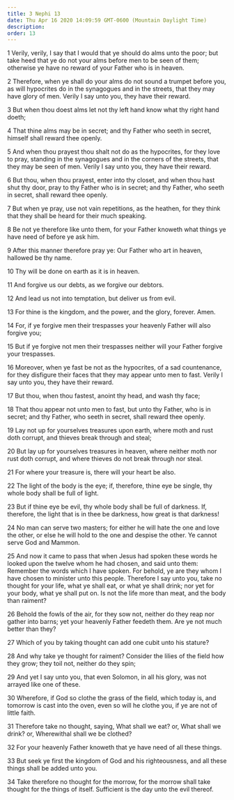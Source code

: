 ```yaml
---
title: 3 Nephi 13
date: Thu Apr 16 2020 14:09:59 GMT-0600 (Mountain Daylight Time)
description: 
order: 13
---
```


<p>
  1 Verily, verily, I say that I would that ye should do alms unto the poor; but
  take heed that ye do not your alms before men to be seen of them; otherwise ye
  have no reward of your Father who is in heaven.
</p>
<p>
  2 Therefore, when ye shall do your alms do not sound a trumpet before you, as
  will hypocrites do in the synagogues and in the streets, that they may have
  glory of men. Verily I say unto you, they have their reward.
</p>
<p>
  3 But when thou doest alms let not thy left hand know what thy right hand
  doeth;
</p>
<p>
  4 That thine alms may be in secret; and thy Father who seeth in secret,
  himself shall reward thee openly.
</p>
<p>
  5 And when thou prayest thou shalt not do as the hypocrites, for they love to
  pray, standing in the synagogues and in the corners of the streets, that they
  may be seen of men. Verily I say unto you, they have their reward.
</p>
<p>
  6 But thou, when thou prayest, enter into thy closet, and when thou hast shut
  thy door, pray to thy Father who is in secret; and thy Father, who seeth in
  secret, shall reward thee openly.
</p>
<p>
  7 But when ye pray, use not vain repetitions, as the heathen, for they think
  that they shall be heard for their much speaking.
</p>
<p>
  8 Be not ye therefore like unto them, for your Father knoweth what things ye
  have need of before ye ask him.
</p>
<p>
  9 After this manner therefore pray ye: Our Father who art in heaven, hallowed
  be thy name.
</p>
<p>10 Thy will be done on earth as it is in heaven.</p>
<p>11 And forgive us our debts, as we forgive our debtors.</p>
<p>12 And lead us not into temptation, but deliver us from evil.</p>
<p>13 For thine is the kingdom, and the power, and the glory, forever. Amen.</p>
<p>
  14 For, if ye forgive men their trespasses your heavenly Father will also
  forgive you;
</p>
<p>
  15 But if ye forgive not men their trespasses neither will your Father forgive
  your trespasses.
</p>
<p>
  16 Moreover, when ye fast be not as the hypocrites, of a sad countenance, for
  they disfigure their faces that they may appear unto men to fast. Verily I say
  unto you, they have their reward.
</p>
<p>17 But thou, when thou fastest, anoint thy head, and wash thy face;</p>
<p>
  18 That thou appear not unto men to fast, but unto thy Father, who is in
  secret; and thy Father, who seeth in secret, shall reward thee openly.
</p>
<p>
  19 Lay not up for yourselves treasures upon earth, where moth and rust doth
  corrupt, and thieves break through and steal;
</p>
<p>
  20 But lay up for yourselves treasures in heaven, where neither moth nor rust
  doth corrupt, and where thieves do not break through nor steal.
</p>
<p>21 For where your treasure is, there will your heart be also.</p>
<p>
  22 The light of the body is the eye; if, therefore, thine eye be single, thy
  whole body shall be full of light.
</p>
<p>
  23 But if thine eye be evil, thy whole body shall be full of darkness. If,
  therefore, the light that is in thee be darkness, how great is that darkness!
</p>
<p>
  24 No man can serve two masters; for either he will hate the one and love the
  other, or else he will hold to the one and despise the other. Ye cannot serve
  God and Mammon.
</p>
<p>
  25 And now it came to pass that when Jesus had spoken these words he looked
  upon the twelve whom he had chosen, and said unto them: Remember the words
  which I have spoken. For behold, ye are they whom I have chosen to minister
  unto this people. Therefore I say unto you, take no thought for your life,
  what ye shall eat, or what ye shall drink; nor yet for your body, what ye
  shall put on. Is not the life more than meat, and the body than raiment?
</p>
<p>
  26 Behold the fowls of the air, for they sow not, neither do they reap nor
  gather into barns; yet your heavenly Father feedeth them. Are ye not much
  better than they?
</p>
<p>27 Which of you by taking thought can add one cubit unto his stature?</p>
<p>
  28 And why take ye thought for raiment? Consider the lilies of the field how
  they grow; they toil not, neither do they spin;
</p>
<p>
  29 And yet I say unto you, that even Solomon, in all his glory, was not
  arrayed like one of these.
</p>
<p>
  30 Wherefore, if God so clothe the grass of the field, which today is, and
  tomorrow is cast into the oven, even so will he clothe you, if ye are not of
  little faith.
</p>
<p>
  31 Therefore take no thought, saying, What shall we eat? or, What shall we
  drink? or, Wherewithal shall we be clothed?
</p>
<p>
  32 For your heavenly Father knoweth that ye have need of all these things.
</p>
<p>
  33 But seek ye first the kingdom of God and his righteousness, and all these
  things shall be added unto you.
</p>
<p>
  34 Take therefore no thought for the morrow, for the morrow shall take thought
  for the things of itself. Sufficient is the day unto the evil thereof.
</p>
